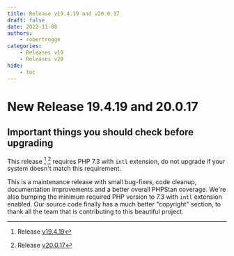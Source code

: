 ```yaml
---
title: Release v19.4.19 and v20.0.17
draft: false
date: 2022-11-08
authors:
    - robertrogge
categories:
    - Releases v19
    - Releases v20
hide:
    - toc
---
```


# New Release 19.4.19 and 20.0.17

## Important things you should check before upgrading

This release [^1] [^2] requires PHP 7.3 with `intl` extension, do not upgrade if your system doesn't match this requirement.

<!-- more -->

This is a maintenance release with small bug-fixes, code cleanup, documentation improvements and a better overall PHPStan coverage.
We're also bumping the minimum required PHP version to 7.3 with `intl` extension enabled.
Our source code finally has a much better "copyright" section, to thank all the team that is contributing to this beautiful project.

[^1]: Release [v19.4.19](https://github.com/OpenMage/magento-lts/releases/tag/v19.4.19)
[^2]: Release [v20.0.17](https://github.com/OpenMage/magento-lts/releases/tag/v20.0.17)
